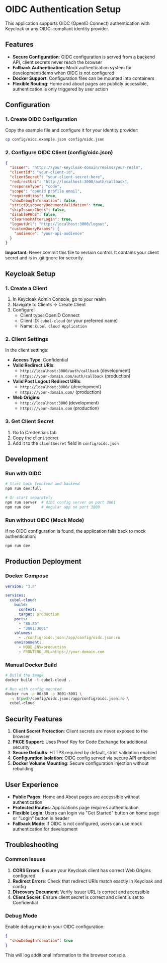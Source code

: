 # OIDC Authentication Setup

This application supports OIDC (OpenID Connect) authentication with Keycloak or any OIDC-compliant identity provider.

## Features

- **Secure Configuration**: OIDC configuration is served from a backend API, client secrets never reach the browser
- **Fallback Authentication**: Mock authentication system for development/demo when OIDC is not configured
- **Docker Support**: Configuration files can be mounted into containers
- **Flexible Routing**: Home and about pages are publicly accessible, authentication is only triggered by user action

## Configuration

### 1. Create OIDC Configuration

Copy the example file and configure it for your identity provider:

```bash
cp config/oidc.example.json config/oidc.json
```

### 2. Configure OIDC Client (config/oidc.json)

```json
{
  "issuer": "https://your-keycloak-domain/realms/your-realm",
  "clientId": "your-client-id",
  "clientSecret": "your-client-secret-here",
  "redirectUri": "http://localhost:3000/auth/callback",
  "responseType": "code",
  "scope": "openid profile email",
  "requireHttps": true,
  "showDebugInformation": false,
  "strictDiscoveryDocumentValidation": true,
  "skipIssuerCheck": false,
  "disablePKCE": false,
  "clearHashAfterLogin": true,
  "logoutUrl": "http://localhost:3000/logout",
  "customQueryParams": {
    "audience": "your-api-audience"
  }
}
```

**Important**: Never commit this file to version control. It contains your client secret and is in .gitignore for security.

## Keycloak Setup

### 1. Create a Client

1. In Keycloak Admin Console, go to your realm
2. Navigate to Clients → Create Client
3. Configure:
   - Client type: OpenID Connect
   - Client ID: `cubel-cloud` (or your preferred name)
   - Name: `Cubel Cloud Application`

### 2. Client Settings

In the client settings:

- **Access Type**: Confidential
- **Valid Redirect URIs**:
  - `http://localhost:3000/auth/callback` (development)
  - `https://your-domain.com/auth/callback` (production)
- **Valid Post Logout Redirect URIs**:
  - `http://localhost:3000/` (development)
  - `https://your-domain.com/` (production)
- **Web Origins**:
  - `http://localhost:3000` (development)
  - `https://your-domain.com` (production)

### 3. Get Client Secret

1. Go to Credentials tab
2. Copy the client secret
3. Add it to the `clientSecret` field in `config/oidc.json`

## Development

### Run with OIDC

```bash
# Start both frontend and backend
npm run dev:full

# Or start separately
npm run server  # OIDC config server on port 3001
npm run dev     # Angular app on port 3000
```

### Run without OIDC (Mock Mode)

If no OIDC configuration is found, the application falls back to mock authentication:

```bash
npm run dev
```

## Production Deployment

### Docker Compose

```yaml
version: "3.8"

services:
  cubel-cloud:
    build:
      context: .
      target: production
    ports:
      - "80:80"
      - "3001:3001"
    volumes:
      - ./config/oidc.json:/app/config/oidc.json:ro
    environment:
      - NODE_ENV=production
      - FRONTEND_URL=https://your-domain.com
```

### Manual Docker Build

```bash
# Build the image
docker build -t cubel-cloud .

# Run with config mounted
docker run -p 80:80 -p 3001:3001 \
  -v $(pwd)/config/oidc.json:/app/config/oidc.json:ro \
  cubel-cloud
```

## Security Features

1. **Client Secret Protection**: Client secrets are never exposed to the browser
2. **PKCE Support**: Uses Proof Key for Code Exchange for additional security
3. **Secure Defaults**: HTTPS required by default, strict validation enabled
4. **Configuration Isolation**: OIDC config served via secure API endpoint
5. **Docker Volume Mounting**: Secure configuration injection without rebuilding

## User Experience

- **Public Pages**: Home and About pages are accessible without authentication
- **Protected Routes**: Applications page requires authentication
- **Flexible Login**: Users can login via "Get Started" button on home page or "Login" button in header
- **Fallback Mode**: If OIDC is not configured, users can use mock authentication for development

## Troubleshooting

### Common Issues

1. **CORS Errors**: Ensure your Keycloak client has correct Web Origins configured
2. **Redirect Errors**: Check that redirect URIs match exactly in Keycloak and config
3. **Discovery Document**: Verify issuer URL is correct and accessible
4. **Client Secret**: Ensure client secret is correct and client is set to Confidential

### Debug Mode

Enable debug mode in your OIDC configuration:

```json
{
  "showDebugInformation": true
}
```

This will log additional information to the browser console.
